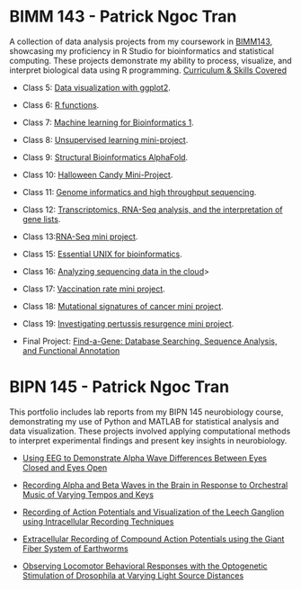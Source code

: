 # BIMM 143 - Patrick Ngoc Tran

A collection of data analysis projects from my coursework in [BIMM143](https://bioboot.github.io/bimm143_W23/), showcasing my proficiency in R Studio for bioinformatics and statistical computing. These projects demonstrate my ability to process, visualize, and interpret biological data using R programming. [Curriculum & Skills Covered](https://github.com/patntran/bimm143_github/blob/main/BIMM%20143%20Course%20Scope.pdf)


- Class 5: [Data visualization with ggplot2](class05/class05.html).

- Class 6: [R functions](https://github.com/patntran/bimm143_github/blob/main/class06/class06/class06.pdf).

- Class 7: [Machine learning for Bioinformatics 1](https://github.com/patntran/bimm143_github/blob/main/class07/class07.pdf).

- Class 8: [Unsupervised learning mini-project](class08/class08.html).

- Class 9: [Structural Bioinformatics AlphaFold](class09/class09.html).

- Class 10: [Halloween Candy Mini-Project](class10/class10.html).

- Class 11: [Genome informatics and high throughput sequencing](https://github.com/patntran/bimm143_github/blob/main/class11/class11.pdf).

- Class 12: [Transcriptomics, RNA-Seq analysis, and the interpretation of gene lists](class12/class12.html).

- Class 13:[RNA-Seq mini project](https://github.com/patntran/bimm143_github/blob/main/class13/class13.pdf).

- Class 15: [Essential UNIX for bioinformatics](https://github.com/patntran/bimm143_github/blob/main/class15/HW8_unix_questions.pdf).

- Class 16: [Analyzing sequencing data in the cloud](https://github.com/patntran/bimm143_github/blob/main/class16/class16.pdf)>

- Class 17: [Vaccination rate mini project](class17/class17.html).

- Class 18: [Mutational signatures of cancer mini project](https://github.com/patntran/bimm143_github/blob/main/class18/class18.md).

- Class 19: [Investigating pertussis resurgence mini project](https://github.com/patntran/bimm143_github/blob/main/class19/class19.md).

- Final Project: [Find-a-Gene: Database Searching, Sequence Analysis, and Functional Annotation](https://github.com/patntran/bimm143_github/blob/main/Find-A-Gene/Find_A_Gene_Project_FINAL.pdf)

# BIPN 145 - Patrick Ngoc Tran

This portfolio includes lab reports from my BIPN 145 neurobiology course, demonstrating my use of Python and MATLAB for statistical analysis and data visualization. These projects involved applying computational methods to interpret experimental findings and present key insights in neurobiology.

- [Using EEG to Demonstrate Alpha Wave Differences Between Eyes Closed and Eyes Open](https://github.com/patntran/bimm143_github/blob/main/UCSD%20BIPN%20145%20Labs/BIPN%20145%20EEG%20Lab%20Report.pdf)

- [Recording Alpha and Beta Waves in the Brain in Response to Orchestral Music of Varying Tempos and Keys](https://github.com/patntran/bimm143_github/blob/main/UCSD%20BIPN%20145%20Labs/BIPN%20145%20Final%20Project%20Lab%20Report.pdf)

- [Recording of Action Potentials and Visualization of the Leech Ganglion using Intracellular Recording Techniques](https://github.com/patntran/bimm143_github/blob/main/UCSD%20BIPN%20145%20Labs/BIPN%20145%20Leech%20Lab%20Report.pdf)

- [Extracellular Recording of Compound Action Potentials using the Giant Fiber System of Earthworms](https://github.com/patntran/bimm143_github/blob/main/UCSD%20BIPN%20145%20Labs/Extracellular%20Recording%20of%20Compound%20Action%20Potentials%20using%20the.pdf)

- [Observing Locomotor Behavioral Responses with the Optogenetic Stimulation of Drosophila at Varying Light Source Distances](https://github.com/patntran/bimm143_github/blob/main/UCSD%20BIPN%20145%20Labs/Observing%20Locomotor%20Behavioral%20Responses%20with%20the%20Optogenetic%20Stimulation%20of%20Drosophila%20at%20Varying%20Light%20Source%20Distances.pdf)


